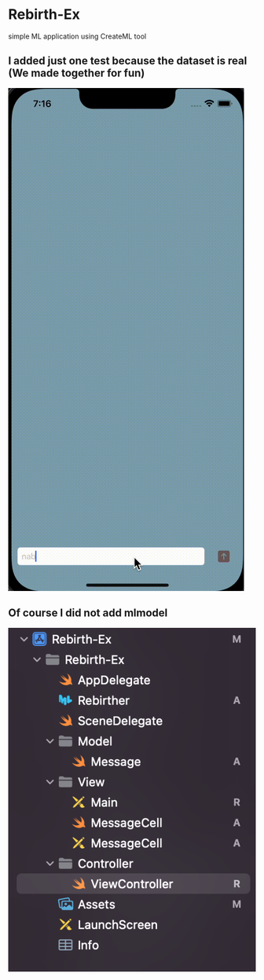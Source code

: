 # Rebirth-Ex
simple ML application using CreateML tool

## I added just one test because the dataset is real (We made together for fun) 

![mainScreen](Documentation/screenGif.gif)

## Of course I did not add mlmodel

![modelfile](Documentation/mlmodel.png)

